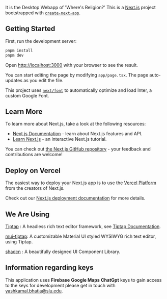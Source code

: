  It is the Desktop Webapp of 'Where's Religion?' This is a [Next.js](https://nextjs.org/) project bootstrapped with [`create-next-app`](https://github.com/vercel/next.js/tree/canary/packages/create-next-app).

## Getting Started

First, run the development server:

```bash
pnpm install
pnpm dev
```

Open [http://localhost:3000](http://localhost:3000) with your browser to see the result.

You can start editing the page by modifying `app/page.tsx`. The page auto-updates as you edit the file.

This project uses [`next/font`](https://nextjs.org/docs/basic-features/font-optimization) to automatically optimize and load Inter, a custom Google Font.

## Learn More

To learn more about Next.js, take a look at the following resources:

- [Next.js Documentation](https://nextjs.org/docs) - learn about Next.js features and API.
- [Learn Next.js](https://nextjs.org/learn) - an interactive Next.js tutorial.

You can check out [the Next.js GitHub repository](https://github.com/vercel/next.js/) - your feedback and contributions are welcome!

## Deploy on Vercel

The easiest way to deploy your Next.js app is to use the [Vercel Platform](https://vercel.com/new?utm_medium=default-template&filter=next.js&utm_source=create-next-app&utm_campaign=create-next-app-readme) from the creators of Next.js.

Check out our [Next.js deployment documentation](https://nextjs.org/docs/deployment) for more details.

## We Are Using

[Tiptap](https://tiptap.dev/) : A headless rich text editor framework, see [Tiptap Documentation](https://tiptap.dev/docs/).

[mui-tiptap](https://www.npmjs.com/package/mui-tiptap): A customizable Material UI styled WYSIWYG rich text editor, using Tiptap.

[shadcn](https://ui.shadcn.com/) : A beautifully designed UI Component Library.


## Information regarding keys 
This application uses **Firebase** **Google Maps** **ChatGpt** keys to gain access to the keys for development please get in touch with yashkamal.bhatia@slu.edu. 

